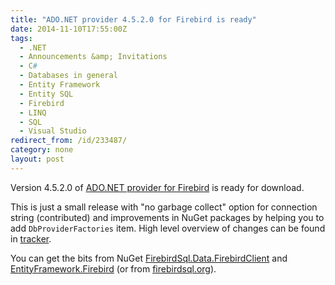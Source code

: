 ```yaml
---
title: "ADO.NET provider 4.5.2.0 for Firebird is ready"
date: 2014-11-10T17:55:00Z
tags:
  - .NET
  - Announcements &amp; Invitations
  - C#
  - Databases in general
  - Entity Framework
  - Entity SQL
  - Firebird
  - LINQ
  - SQL
  - Visual Studio
redirect_from: /id/233487/
category: none
layout: post
---
```

Version 4.5.2.0 of [ADO.NET provider for Firebird][1] is ready for download.

<!-- excerpt -->

This is just a small release with "no garbage collect" option for connection string (contributed) and improvements in NuGet packages by helping you to add `DbProviderFactories` item. High level overview of changes can be found in [tracker][4].

You can get the bits from NuGet [FirebirdSql.Data.FirebirdClient][2] and [EntityFramework.Firebird][3] (or from [firebirdsql.org][1]).

[1]: http://www.firebirdsql.org/en/net-provider/
[2]: http://www.nuget.org/packages/FirebirdSql.Data.FirebirdClient/
[3]: http://www.nuget.org/packages/EntityFramework.Firebird/
[4]: http://tracker.firebirdsql.org/secure/ReleaseNote.jspa?projectId=10003&styleName=Text&version=10630